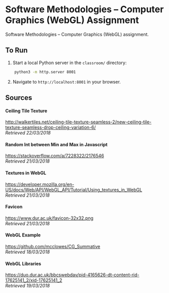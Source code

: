 # Software Methodologies – Computer Graphics (WebGL) Assignment
Software Methodologies – Computer Graphics (WebGL) assignment.

## To Run
1) Start a local Python server in the `classroom/` directory:
```bash
    python3 -m http.server 8001
```

2) Navigate to `http://localhost:8001` in your browser.

## Sources
#### Ceiling Tile Texture
http://walkertiles.net/ceiling-tile-texture-seamless-2/new-ceiling-tile-texture-seamless-drop-ceiling-variation-6/  
_Retrieved 22/03/2018_

#### Random Int between Min and Max in Javascript
https://stackoverflow.com/a/7228322/2176546  
_Retrieved 21/03/2018_

#### Textures in WebGL
https://developer.mozilla.org/en-US/docs/Web/API/WebGL_API/Tutorial/Using_textures_in_WebGL  
_Retrieved 21/03/2018_

#### Favicon
https://www.dur.ac.uk/favicon-32x32.png  
_Retrieved 21/03/2018_

#### WebGL Example
https://github.com/mcclowes/CG_Summative  
_Retrieved 18/03/2018_

#### WebGL Libraries
https://duo.dur.ac.uk/bbcswebdav/pid-4165626-dt-content-rid-17625141_2/xid-17625141_2  
_Retrieved 19/03/2018_
